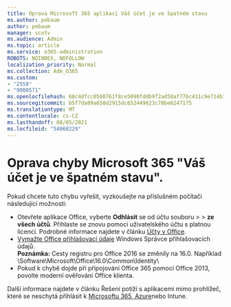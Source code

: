 ```yaml
---
title: Oprava Microsoft 365 aplikací Váš účet je ve špatném stavu
ms.author: pebaum
author: pebaum
manager: scotv
ms.audience: Admin
ms.topic: article
ms.service: o365-administration
ROBOTS: NOINDEX, NOFOLLOW
localization_priority: Normal
ms.collection: Adm_O365
ms.custom:
- "2558"
- "9000571"
ms.openlocfilehash: 68c4dfcc0500761f8ce5090fddb9f2ad58af77bc411c9e714b14c383fef177de
ms.sourcegitcommit: b5f7da89a650d2915dc652449623c78be6247175
ms.translationtype: MT
ms.contentlocale: cs-CZ
ms.lasthandoff: 08/05/2021
ms.locfileid: "54068229"
---
```

# <a name="fixing-the-microsoft-365-apps-your-account-is-in-a-bad-state-error"></a>Oprava chyby Microsoft 365 "Váš účet je ve špatném stavu".

Pokud chcete tuto chybu vyřešit, vyzkoušejte na příslušném počítači následující možnosti:

- Otevřete aplikace Office, vyberte **Odhlásit** se od účtu souboru  >    >  **ze všech účtů**. Přihlaste se znovu pomocí uživatelského účtu s platnou licencí. Podrobné informace najdete v článku [Účty v Office](https://support.office.com/article/accounts-in-office-628ea040-f265-49de-b986-be09c3ebf8a9).
- [Vymažte Office přihlašovací údaje](https://docs.microsoft.com/office/troubleshoot/error-messages/another-account-already-signed-in#step-3-clear-cached-credentials-on-the-computer) Windows Správce přihlašovacích údajů.<br>
  **Poznámka:** Cesty registru pro Office 2016 se změnily na 16.0. Například \Software\Microsoft\Office\16.0\Common\Identity\
- Pokud k chybě dojde při připojování Office 365 pomocí Office 2013, [](https://docs.microsoft.com/microsoft-365/admin/security-and-compliance/enable-modern-authentication) povolte moderní ověřování Office klienta.

Další informace najdete v článku Řešení potíží s aplikacemi mimo prohlížeč, které se neschytá přihlásit k [Microsoftu 365, Azure](https://support.office.com/article/how-to-troubleshoot-non-browser-apps-that-can-t-sign-in-to-office-365-azure-or-intune-3ba1b268-66f6-462c-b0e5-070f5c2603c1)nebo Intune.

